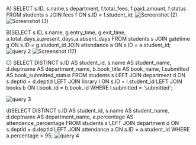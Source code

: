 A)   SELECT s.ID, s.name,s.department, f.total_fees, f.paid_amount, f.status
FROM students s 
JOIN fees f ON s.ID = f.student_id;
![Screenshot (2)](https://github.com/user-attachments/assets/892a409e-bb59-42af-a0be-7d87f307e87f)
![Screenshot (3)](https://github.com/user-attachments/assets/2ebde392-5e39-4710-9818-29dfc6ab72c4)

 B)SELECT s.ID, s.name, g.entry_time, g.exit_time, a.total_days,a.present_days,a.absent_days
FROM students s
JOIN gatetime g ON s.ID = g.student_id
JOIN attendance a ON s.ID = a.student_id;
![query 2](https://github.com/user-attachments/assets/b6f2fd99-43c7-49de-9e5a-5c609e725f8d)
![Screenshot (17)](https://github.com/user-attachments/assets/9db74136-6ecf-441b-b7e0-4411c1ae5e41)


C) SELECT DISTINCT
    s.ID AS student_id, 
    s.name AS student_name, 
    d.deptname AS department_name, 
    b.book_title AS book_name, 
    l.submitted AS book_submitted_status FROM students s
   LEFT JOIN department d ON s.deptId = d.deptId
    LEFT JOIN library l ON s.ID = l.student_id
     LEFT JOIN books b ON l.book_id = b.book_id
    WHERE l.submitted = 'submitted';

  ![query 3](https://github.com/user-attachments/assets/9420ac03-ca45-4e34-8843-786e782b9c73)

  d)SELECT DISTINCT
    s.ID AS student_id, 
    s.name AS student_name, 
    d.deptname AS department_name,
    a.percentage AS attendence_percentage
FROM students s
LEFT JOIN department d ON s.deptId = d.deptId
LEFT JOIN attendance a ON s.ID = a.student_id
WHERE a.percentage > 95;
![query 4](https://github.com/user-attachments/assets/21960829-42b2-4198-af29-838b3b5a3f31)






